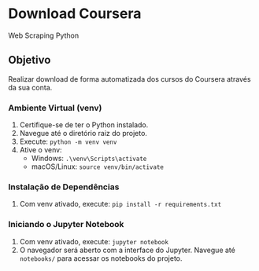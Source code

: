 # Download Coursera
Web Scraping Python
</br>
## Objetivo
Realizar download de forma automatizada dos cursos do Coursera através da sua conta.

### Ambiente Virtual (venv)
1. Certifique-se de ter o Python instalado.
2. Navegue até o diretório raiz do projeto.
3. Execute: `python -m venv venv`
4. Ative o venv:
   - Windows: `.\venv\Scripts\activate`
   - macOS/Linux: `source venv/bin/activate`

### Instalação de Dependências
1. Com venv ativado, execute: `pip install -r requirements.txt`

### Iniciando o Jupyter Notebook
1. Com venv ativado, execute: `jupyter notebook`
2. O navegador será aberto com a interface do Jupyter. Navegue até `notebooks/` para acessar os notebooks do projeto.
